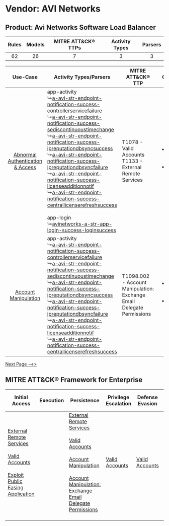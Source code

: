 Vendor: AVI Networks
====================
Product: Avi Networks Software Load Balancer
--------------------------------------------
| Rules | Models | MITRE ATT&CK® TTPs | Activity Types | Parsers |
|:-----:|:------:|:------------------:|:--------------:|:-------:|
|  62   |   26   |         7          |       3        |    3    |

|    Use-Case    | Activity Types/Parsers    | MITRE ATT&CK® TTP    | Content    |
|:----:| ---- | ---- | ---- |
| [Abnormal Authentication & Access](../../../UseCases/uc_abnormal_authentication_&_access.md) |  app-activity<br> ↳[a-avi-str-endpoint-notification-success-controllerservicefailure](Ps/pC_aavistrendpointnotificationsuccesscontrollerservicefailure.md)<br> ↳[a-avi-str-endpoint-notification-success-sediscontinuoustimechange](Ps/pC_aavistrendpointnotificationsuccesssediscontinuoustimechange.md)<br> ↳[a-avi-str-endpoint-notification-success-ipreputationdbsyncsuccess](Ps/pC_aavistrendpointnotificationsuccessipreputationdbsyncsuccess.md)<br> ↳[a-avi-str-endpoint-notification-success-ipreputationdbsyncfailure](Ps/pC_aavistrendpointnotificationsuccessipreputationdbsyncfailure.md)<br> ↳[a-avi-str-endpoint-notification-success-licenseadditionnotif](Ps/pC_aavistrendpointnotificationsuccesslicenseadditionnotif.md)<br> ↳[a-avi-str-endpoint-notification-success-centrallicenserefreshsuccess](Ps/pC_aavistrendpointnotificationsuccesscentrallicenserefreshsuccess.md)<br><br> app-login<br> ↳[avinetworks-a-str-app-login-success-loginsuccess](Ps/pC_avinetworksastrapploginsuccessloginsuccess.md)<br> | T1078 - Valid Accounts<br>T1133 - External Remote Services<br>    | [<ul><li>12 Rules</li></ul><ul><li>4 Models</li></ul>](RM/r_m_avi_networks_avi_networks_software_load_balancer_Abnormal_Authentication_&_Access.md) |
|    [Account Manipulation](../../../UseCases/uc_account_manipulation.md)    |  app-activity<br> ↳[a-avi-str-endpoint-notification-success-controllerservicefailure](Ps/pC_aavistrendpointnotificationsuccesscontrollerservicefailure.md)<br> ↳[a-avi-str-endpoint-notification-success-sediscontinuoustimechange](Ps/pC_aavistrendpointnotificationsuccesssediscontinuoustimechange.md)<br> ↳[a-avi-str-endpoint-notification-success-ipreputationdbsyncsuccess](Ps/pC_aavistrendpointnotificationsuccessipreputationdbsyncsuccess.md)<br> ↳[a-avi-str-endpoint-notification-success-ipreputationdbsyncfailure](Ps/pC_aavistrendpointnotificationsuccessipreputationdbsyncfailure.md)<br> ↳[a-avi-str-endpoint-notification-success-licenseadditionnotif](Ps/pC_aavistrendpointnotificationsuccesslicenseadditionnotif.md)<br> ↳[a-avi-str-endpoint-notification-success-centrallicenserefreshsuccess](Ps/pC_aavistrendpointnotificationsuccesscentrallicenserefreshsuccess.md)<br>    | T1098.002 - Account Manipulation: Exchange Email Delegate Permissions<br> | [<ul><li>3 Rules</li></ul><ul><li>1 Models</li></ul>](RM/r_m_avi_networks_avi_networks_software_load_balancer_Account_Manipulation.md)    |
[Next Page -->>](2_ds_avi_networks_avi_networks_software_load_balancer.md)

MITRE ATT&CK® Framework for Enterprise
--------------------------------------
| Initial Access                                                                                                                                                                                                                         | Execution | Persistence                                                                                                                                                                                                                                                                                                                                 | Privilege Escalation                                                | Defense Evasion                                                     | Credential Access | Discovery | Lateral Movement                                                                     | Collection                                                                                                                                                            | Command and Control                                                                                                                       | Exfiltration | Impact |
| -------------------------------------------------------------------------------------------------------------------------------------------------------------------------------------------------------------------------------------- | --------- | ------------------------------------------------------------------------------------------------------------------------------------------------------------------------------------------------------------------------------------------------------------------------------------------------------------------------------------------- | ------------------------------------------------------------------- | ------------------------------------------------------------------- | ----------------- | --------- | ------------------------------------------------------------------------------------ | --------------------------------------------------------------------------------------------------------------------------------------------------------------------- | ----------------------------------------------------------------------------------------------------------------------------------------- | ------------ | ------ |
| [External Remote Services](https://attack.mitre.org/techniques/T1133)<br><br>[Valid Accounts](https://attack.mitre.org/techniques/T1078)<br><br>[Exploit Public Fasing Application](https://attack.mitre.org/techniques/T1190)<br><br> |           | [External Remote Services](https://attack.mitre.org/techniques/T1133)<br><br>[Valid Accounts](https://attack.mitre.org/techniques/T1078)<br><br>[Account Manipulation](https://attack.mitre.org/techniques/T1098)<br><br>[Account Manipulation: Exchange Email Delegate Permissions](https://attack.mitre.org/techniques/T1098/002)<br><br> | [Valid Accounts](https://attack.mitre.org/techniques/T1078)<br><br> | [Valid Accounts](https://attack.mitre.org/techniques/T1078)<br><br> |                   |           | [Exploitation of Remote Services](https://attack.mitre.org/techniques/T1210)<br><br> | [Email Collection](https://attack.mitre.org/techniques/T1114)<br><br>[Email Collection: Email Forwarding Rule](https://attack.mitre.org/techniques/T1114/003)<br><br> | [Proxy: Multi-hop Proxy](https://attack.mitre.org/techniques/T1090/003)<br><br>[Proxy](https://attack.mitre.org/techniques/T1090)<br><br> |              |        |
